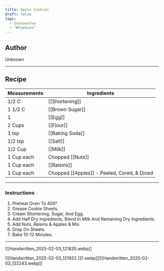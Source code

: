 ```yaml
---
title: Apple Cookies
draft: false
tags:
  - UnknownTwo
  - "#Cookies"
---
```

## Author
Unknown
___
## Recipe

| Measurements | Ingredients               |
| :----------- | ------------------------- |
| 1/2 C             | [[Shortening]]              |
| 1 1/2 C           | [[Brown Sugar]]             |
| 1                 | [[Egg]]                    |
| 2 Cups            | [[Flour]]                   |
| 1 tsp             | [[Baking Soda]]             |
| 1/2 tsp           | [[Salt]]                    |
| 1/2 Cup           | [[Milk]]                    |
| 1 Cup each        | Chopped [[Nuts]]          |
| 1 Cup each        | [[Raisins]]                 |
| 1 Cup each        | Chopped [[Apples]] - Peeled, Cored, & Diced          |
___
### Instructions
1. Preheat Oven To 400°.
2. Grease Cookie Sheets.
3. Cream Shortening, Sugar, And Egg.
4. Add Half Dry Ingredients, Blend In Milk And Remaining Dry Ingredients.
5. Add Nuts, Raisins & Apples & Mix.
6. Drop On Sheets.
7. Bake 10-12 Minutes.

___
![[Handwritten_2025-02-03_121835.webp]]

![[Handwritten_2025-02-03_121922 (2).webp]]![[Handwritten_2025-02-03_122243.webp]]